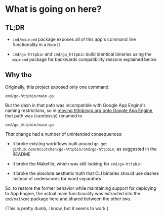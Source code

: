 # What is going on here?

## TL;DR

 * `cmd/maincmd` package exposes all of this app's command line functionality in a `Main()`

 * `cmd/go-httpbin` and `cmd/go_httpbin` build identical binaries using the
   `maincmd` package for backwards compatibility reasons explained below

## Why tho

Originally, this project exposed only one command:

    cmd/go-httpbin/main.go

But the dash in that path was incompatible with Google App Engine's naming
restrictions, so in [moving httpbingo.org onto Google App Engine][pr17], that
path was (carelessly) renamed to

    cmd/go_httpbin/main.go

_That_ change had a number of unintended consequences:

 * It broke existing workflows built around `go get github.com/mccutchen/go-httpbin/cmd/go-httpbin`,
   as suggested in the README

 * It broke the Makefile, which was still looking for `cmd/go-httpbin`

 * It broke the absolute aesthetic truth that CLI binaries should use dashes
   instead of underscores for word separators

So, to restore the former behavior while maintaining support for deploying to
App Engine, the actual main functionality was extracted into the `cmd/maincmd`
package here and shared between the other two.

(This is pretty dumb, I know, but it seems to work.)

[pr17]: https://github.com/mccutchen/go-httpbin/pull/17
